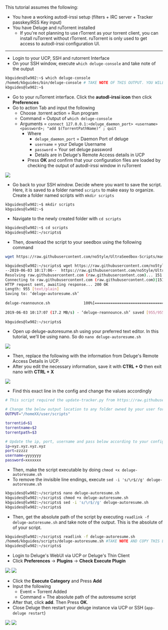 This tutorial assumes the following:

* You have a working autodl-irssi setup (filters + IRC server + Tracker passkey/RSS Key input)
* You have Deluge and ruTorrent installed
  * If you're not planning to use rTorrent as your torrent client, you can install ruTorrent without rTorrent. ruTorrent is only used to get access to autodl-irssi configuration UI.

***

* Login to your UCP, SSH and rutorrent Interface
* On your SSH window, execute `which deluge-console` and take note of the output

```sh
kbguides@lw902:~$ which deluge-console
/home6/kbguides/bin/deluge-console # TAKE NOTE OF THIS OUTPUT. YOU WILL NEED THIS LATER
kbguides@lw902:~$
```

* Go to your ruTorrent interface. Click the **autodl-irssi icon** then click **Preferences**
* Go to action Tab and input the following
  * Choose .torrent action = Run program
  * Command = Output of `which deluge-console`
  * Arguments = `connect 127.0.0.1:<deluge_daemon_port> <username> <password>; "add $(TorrentPathName)" ; quit`
    * Where
      * `deluge_daemon_port` = Daemon Port of deluge
      * `username` = your Deluge Username
      * `password` = Your set deluge password
      * Details are in Deluge's Remote Access details in UCP
    * Press **OK** and confirm that your configuration files are loaded by checking the output of autodl-irssi window in ruTorrent

![](https://docs.usbx.me/uploads/images/gallery/2019-11/image2019-6-3_9-21-3%5B1%5D.png)

* Go back to your SSH window. Decide where you want to save the script. Here, it is saved to a folder named `scripts` to make easy to organize. Create a folder named scripts with `mkdir scripts`

```sh
kbguides@lw902:~$ mkdir scripts
kbguides@lw902:~$
```

* Navigate to the newly created folder with `cd scripts`

```sh
kbguides@lw902:~$ cd scripts
kbguides@lw902:~/scripts$
```

* Then, download the script to your seedbox using the following command

```sh
wget https://raw.githubusercontent.com/no5tyle/UltraSeedbox-Scripts/master/Deluge/deluge-reannounce.sh
```

```sh
kbguides@lw902:~/scripts$ wget https://raw.githubusercontent.com/no5tyle/UltraSeedbox-Scripts/master/Deluge/deluge-reannounce.sh
--2019-06-03 10:17:06--  https://raw.githubusercontent.com/no5tyle/UltraSeedbox-Scripts/master/Deluge/deluge-reannounce.sh
Resolving raw.githubusercontent.com (raw.githubusercontent.com)... 151.101.0.133, 151.101.64.133, 151.101.128.133, ...
Connecting to raw.githubusercontent.com (raw.githubusercontent.com)|151.101.0.133|:443... connected.
HTTP request sent, awaiting response... 200 OK
Length: 955 [text/plain]
Saving to: ‘deluge-autoresume.sh’
 
deluge-reannounce.sh               100%[=============================================================>]     955  --.-KB/s    in 0s
 
2019-06-03 10:17:07 (17.2 MB/s) - ‘deluge-reannounce.sh’ saved [955/955]
 
kbguides@lw902:~/scripts$
```

* Open up deluge-autoresume.sh using your preferred text editor. In this tutorial, we'll be using nano. So do `nano deluge-autoresume.sh`

![](https://docs.usbx.me/uploads/images/gallery/2020-02/scaled-1680-/image-1582618070101.png)

* Then, replace the following with the information from Deluge's Remote Access Details in UCP.
* After you edit the necessary information, save it with **CTRL + O** then exit nano with **CTRL + X**

![](https://docs.usbx.me/uploads/images/gallery/2019-11/image2019-5-15_5-5-37%5B1%5D.png)

* Find this exact line in the config and change the values accordingly

```sh
# This script required the update-tracker.py from https://raw.githubusercontent.com/s0undt3ch/Deluge/master/delu$

# Change the below output location to any folder owned by your user for which you have write permissions
OUTPUT="/homeXX/user/scripts"

torrentid=$1
torrentname=$2
torrentpath=$3

# Update the ip, port, username and pass below according to your configuration
ip=xyz.xyz.xyz.xyz
port=zzzzz
username=yyyyyyy
password=xxxxxxx
```

* Then, make the script executable by doing `chmod +x deluge-autoresume.sh`
*   To remove the invisible line endings, execute `sed -i 's/\r$//g' deluge-autoresume.sh`

```sh
kbguides@lw902:~/scripts$ nano deluge-autoresume.sh
kbguides@lw902:~/scripts$ chmod +x deluge-autoresume.sh
kbguides@lw902:~/scripts$ sed -i 's/\r$//g' deluge-autoresume.sh
kbguides@lw902:~/scripts$
```

* Then, get the absolute path of the script by executing `readlink -f deluge-autoresume.sh` and take note of the output. This is the absolute of of your script.

```sh
kbguides@lw902:~/scripts$ readlink -f deluge-autoresume.sh
/home6/kbguides/scripts/deluge-autoresume.sh #TAKE NOTE AND COPY THIS LINE. YOU WILL NEED THIS LATER.
kbguides@lw902:~/scripts$
```

* Login to Deluge's WebUI via UCP or Deluge's Thin Client
* Click **Preferences** → **Plugins** → **Check Execute Plugin**

![](https://docs.usbx.me/uploads/images/gallery/2019-11/image2019-6-3_8-45-36%5B1%5D.png)
![](https://docs.usbx.me/uploads/images/gallery/2019-11/image2019-6-3_8-43-42%5B1%5D.png)

* Click the **Execute Category** and Press **Add**
* Input the following
  * Event = Torrent Added
  * Command = The absolute path of the autoresume script
* After that, click **add**. Then Press **OK**.
* Close Deluge then restart your deluge instance via UCP or SSH (`app-deluge restart`)

![](https://docs.usbx.me/uploads/images/gallery/2019-11/image2019-6-3_8-52-30%5B1%5D.png)
![](https://docs.usbx.me/uploads/images/gallery/2019-11/image2019-6-3_8-53-23%5B1%5D.png)